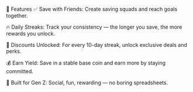 🚀 Features
✅ Save with Friends: Create saving squads and reach goals together.

🔥 Daily Streaks: Track your consistency — the longer you save, the more rewards you unlock.

🎁 Discounts Unlocked: For every 10-day streak, unlock exclusive deals and perks.

💰 Earn Yield: Save in a stable base coin and earn more by staying committed.

🧠 Built for Gen Z: Social, fun, rewarding — no boring spreadsheets.


